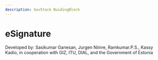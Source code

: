 ```yaml
---
description: GovStack BuidingBlock
---
```


# eSignature

Developed by:  Sasikumar Ganesan, Jurgen Niinre,  Ramkumar.P.S., Kassy Kadio, in cooperation with GIZ, ITU, DIAL, and the Government of Estonia

